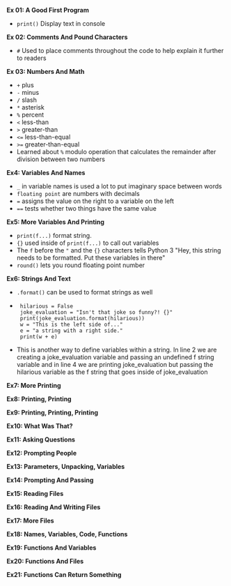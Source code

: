 **Ex 01: A Good First Program**
- `print()` Display text in console


**Ex 02: Comments And Pound Characters**
 - `#` Used to place comments throughout the code to help explain it further to readers

**Ex 03: Numbers And Math**
 - `+` plus
 - `-` minus
 - `/` slash
 - `*` asterisk
 - `%` percent
 - `<` less-than
 - `>` greater-than
 - `<=` less-than-equal
 - `>=` greater-than-equal
 - Learned about `%` modulo operation that calculates the remainder after division between two numbers

**Ex4: Variables And Names**
 - `_` in variable names is used a lot to put imaginary space between words
 - `floating point` are numbers with decimals
 - `=` assigns the value on the right to a variable on the left
 - `==` tests whether two things have the same value

**Ex5: More Variables And Printing**
 - `print(f...)` format string.
 - `{}` used inside of `print(f...)` to call out variables
 - The `f` before the `"` and the `{}` characters tells Python 3 "Hey, this string needs to be formatted. Put these variables in there"
 - `round()` lets you round floating point number

**Ex6: Strings And Text**
 - `.format()` can be used to format strings as well
 -
   ```
    hilarious = False
    joke_evaluation = "Isn't that joke so funny?! {}"
    print(joke_evaluation.format(hilarious))
    w = "This is the left side of..."
    e = "a string with a right side."
    print(w + e)
   ```

 - This is another way to define variables within a string. In line 2 we are creating a joke_evaluation variable and passing an undefined f string variable  and in line 4 we are printing joke_evaluation but passing the hilarious variable as the f string that goes inside of joke_evaluation

**Ex7: More Printing**

**Ex8: Printing, Printing**

**Ex9: Printing, Printing, Printing**

**Ex10: What Was That?**

**Ex11: Asking Questions**

**Ex12: Prompting People**

**Ex13: Parameters, Unpacking, Variables**

**Ex14: Prompting And Passing**

**Ex15: Reading Files**

**Ex16: Reading And Writing Files**

**Ex17: More Files**

**Ex18: Names, Variables, Code, Functions**

**Ex19: Functions And Variables**

**Ex20: Functions And Files**

**Ex21: Functions Can Return Something**

